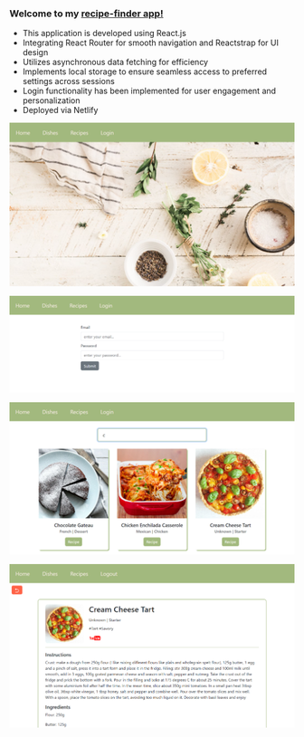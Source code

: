 ### Welcome to my [recipe-finder app!](https://albina-recipes.netlify.app/)

- This application is developed using React.js
- Integrating React Router for smooth navigation and Reactstrap for UI design
- Utilizes asynchronous data fetching for efficiency
- Implements local storage to ensure seamless access to preferred settings across sessions
- Login functionality has been implemented for user engagement and personalization
- Deployed via Netlify

![Home Page](https://github.com/albinamels/React-Router-RecipesApp/blob/master/public/home.png)

![Login](https://github.com/albinamels/React-Router-RecipesApp/blob/master/public/login.png)

![Search](https://github.com/albinamels/React-Router-RecipesApp/blob/master/public/search.png)

![Recipe](https://github.com/albinamels/React-Router-RecipesApp/blob/master/public/recipe.png)
